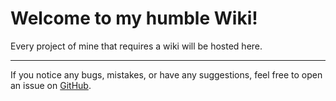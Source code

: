 # Welcome to my humble Wiki!

Every project of mine that requires a wiki will be hosted here.

---

If you notice any bugs, mistakes, or have any suggestions, feel free to open an issue on [GitHub](https://github.com/J-onasJones/wiki.jonasjones.dev/issues).

<script>
  import Navbar from '$lib/components/Navbar.svelte';
</script>
<Navbar />
